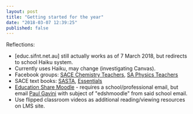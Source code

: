 ```yaml
---
layout: post
title: "Getting started for the year"
date: "2018-03-07 12:39:25"
published: false
---
```

Reflections:
* [educ.sifnt.net.au] still actually works as of 7 March 2018, but redirects to school Haiku system.
* Currently uses Haiku, may change (investigating Canvas).
* Facebook groups: [SACE Chemistry Teachers](https://www.facebook.com/groups/1863695123917258/?ref=br_rs), [SA Physics Teachers](https://www.facebook.com/groups/883944085091512/?ref=br_rs)
* SACE text books: [SASTA](http://www.sasta.asn.au/resources/sace_stage_2_workbooks), [Essentials](https://essentialseducation.com.au/year-level/12/subject/physics/)
* [Education Share Moodle](http://dlb.sa.edu.au/edshmoodle/) - requires a school/professional email, but email [Paul Gavini](mailto:paul.gavini389@schools.sa.edu.au) with subject of "edshmoodle" from said school email.
* Use flipped classroom videos as additional reading/viewing resources on LMS site.
